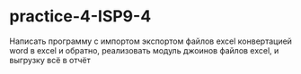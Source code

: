 # practice-4-ISP9-4
Написать программу с импортом экспортом файлов excel конвертацией word в excel и обратно, реализовать модуль джоинов файлов excel, и выгрузку всё в отчёт

